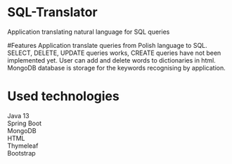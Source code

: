# SQL-Translator
Application translating natural language for SQL queries

#Features
Application translate queries from Polish language to SQL.
SELECT, DELETE, UPDATE queries works, CREATE queries have not been implemented yet.
User can add and delete words to dictionaries in html.
MongoDB database is storage for the keywords recognising by application.

# Used technologies
Java 13 <br>
Spring Boot <br>
MongoDB <br>
HTML <br>
Thymeleaf <br>
Bootstrap <br>
